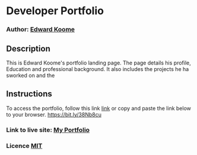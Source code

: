 # Developer Portfolio
### Author: [Edward Koome](github.com/KoomeA)

## Description 

This is Edward Koome's portfolio landing page. 
The page details his profile, Education and professional background.
It also includes the projects he ha sworked on and the

## Instructions

To access the portfolio, follow this link [link](https://koomea.github.io/portfolio/) or copy and paste the link below to your browser.
    https://bit.ly/38Nb8cu

### Link to live site: [My Portfolio](koomea.github.io/portfolio)

### Licence [MIT](https://raw.githubusercontent.com/KoomeA/portfolio/master/LICENCE)